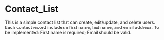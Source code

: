 Contact_List
============
This is a simple contact list that can create, edit/update, and delete users. Each contact record includes a first name, last name, and email address. To be implemented: First name is required; Email should be valid. 
